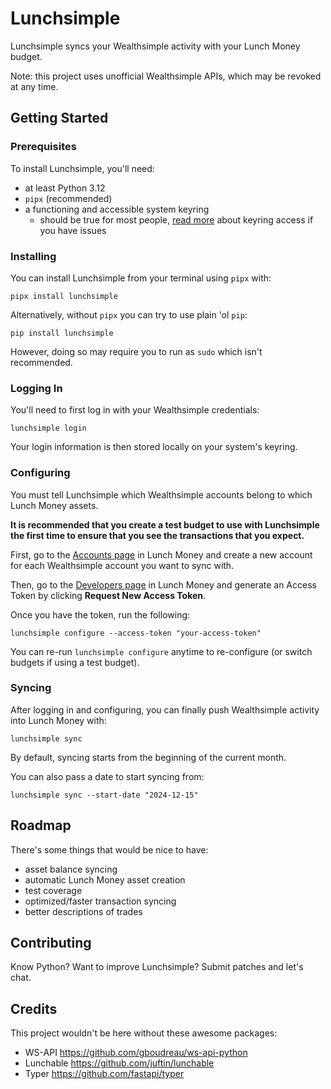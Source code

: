 # Lunchsimple
Lunchsimple syncs your Wealthsimple activity with your Lunch Money budget.

Note: this project uses unofficial Wealthsimple APIs, which may be revoked at any time.

## Getting Started

### Prerequisites
To install Lunchsimple, you'll need:
- at least Python 3.12
- `pipx` (recommended)
- a functioning and accessible system keyring
  - should be true for most people, [read more](https://pypi.org/project/keyring/) about keyring access if you have issues

### Installing
You can install Lunchsimple from your terminal using `pipx` with:
```commandline
pipx install lunchsimple
```

Alternatively, without `pipx` you can try to use plain 'ol `pip`:
```commandline
pip install lunchsimple
```

However, doing so may require you to run as `sudo` which isn't recommended.

### Logging In
You'll need to first log in with your Wealthsimple credentials:
```commandline
lunchsimple login
```

Your login information is then stored locally on your system's keyring.

### Configuring
You must tell Lunchsimple which Wealthsimple accounts belong to which Lunch Money assets.

**It is recommended that you create a test budget to use with Lunchsimple the first time to ensure that you see the transactions that you expect.**

First, go to the [Accounts page](https://my.lunchmoney.app/accounts) in Lunch Money and create a new account for each Wealthsimple account you want to sync with.

Then, go to the [Developers page](https://my.lunchmoney.app/developers) in Lunch Money and generate an Access Token by clicking **Request New Access Token**.

Once you have the token, run the following:
```commandline
lunchsimple configure --access-token "your-access-token"
```

You can re-run `lunchsimple configure` anytime to re-configure (or switch budgets if using a test budget).

### Syncing
After logging in and configuring, you can finally push Wealthsimple activity into Lunch Money with:
```commandline
lunchsimple sync
```

By default, syncing starts from the beginning of the current month.

You can also pass a date to start syncing from:
```commandline
lunchsimple sync --start-date "2024-12-15"
```

## Roadmap
There's some things that would be nice to have:
- asset balance syncing
- automatic Lunch Money asset creation
- test coverage
- optimized/faster transaction syncing
- better descriptions of trades

## Contributing
Know Python? Want to improve Lunchsimple? Submit patches and let's chat.

## Credits
This project wouldn't be here without these awesome packages:
- WS-API https://github.com/gboudreau/ws-api-python
- Lunchable https://github.com/juftin/lunchable
- Typer https://github.com/fastapi/typer
